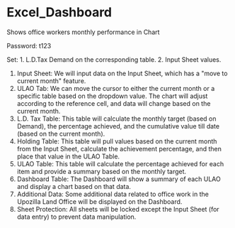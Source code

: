 # Excel_Dashboard

Shows office workers monthly performance in Chart

Password: t123

Set: 1. L.D.Tax Demand on the corresponding table. 2. Input Sheet values.

1. Input Sheet: We will input data on the Input Sheet, which has a "move to current month" feature.
2. ULAO Tab: We can move the cursor to either the current month or a specific table based on the dropdown value. The chart will adjust according to the reference cell, and data will change based on the current month.
3. L.D. Tax Table: This table will calculate the monthly target (based on Demand), the percentage achieved, and the cumulative value till date (based on the current month).
4. Holding Table: This table will pull values based on the current month from the Input Sheet, calculate the achievement percentage, and then place that value in the ULAO Table.
5. ULAO Table: This table will calculate the percentage achieved for each item and provide a summary based on the monthly target.
6. Dashboard Table: The Dashboard will show a summary of each ULAO and display a chart based on that data.
7. Additional Data: Some additional data related to office work in the Upozilla Land Office will be displayed on the Dashboard.
8. Sheet Protection: All sheets will be locked except the Input Sheet (for data entry) to prevent data manipulation.
